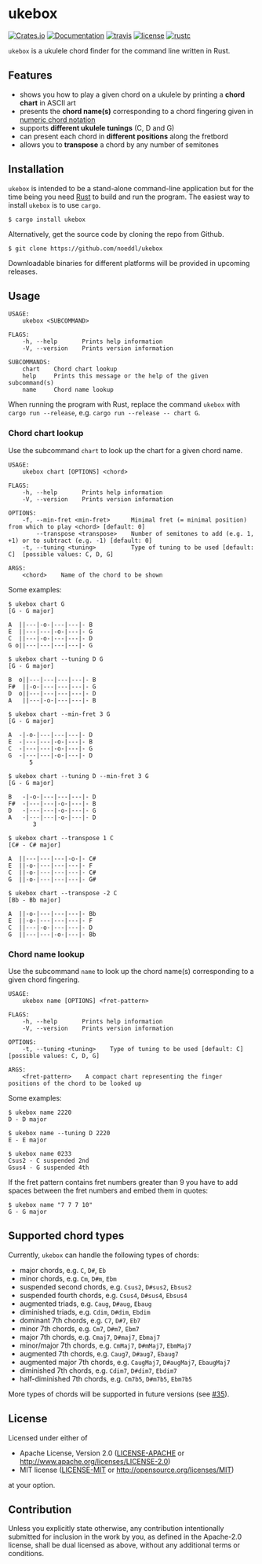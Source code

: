 # ukebox

[![Crates.io](https://img.shields.io/crates/v/ukebox)](https://crates.io/crates/ukebox)
[![Documentation](https://docs.rs/ukebox/badge.svg)](https://docs.rs/ukebox)
[![travis](https://travis-ci.com/noeddl/ukebox.svg?branch=master)](https://travis-ci.com/noeddl/ukebox)
[![license](https://img.shields.io/crates/l/ukebox)](#license)
[![rustc](https://img.shields.io/badge/rustc-1.48+-lightgray.svg)](https://blog.rust-lang.org/2020/11/19/Rust-1.48.html)

`ukebox` is a ukulele chord finder for the command line written in Rust.

## Features

* shows you how to play a given chord on a ukulele by printing a **chord chart** in ASCII art
* presents the **chord name(s)** corresponding to a chord fingering given in [numeric chord notation](https://ukenut.com/compact-fretted-chord-notation/)
* supports **different ukulele tunings** (C, D and G)
* can present each chord in **different positions** along the fretbord
* allows you to **transpose** a chord by any number of semitones

## Installation

`ukebox` is intended to be a stand-alone command-line application but for the time being you need [Rust](https://www.rust-lang.org/) to build and run the program. The easiest way to install `ukebox` is to use `cargo`.

```
$ cargo install ukebox
```

Alternatively, get the source code by cloning the repo from Github.

```
$ git clone https://github.com/noeddl/ukebox
```

Downloadable binaries for different platforms will be provided in upcoming releases.

## Usage

```
USAGE:
    ukebox <SUBCOMMAND>

FLAGS:
    -h, --help       Prints help information
    -V, --version    Prints version information

SUBCOMMANDS:
    chart    Chord chart lookup
    help     Prints this message or the help of the given subcommand(s)
    name     Chord name lookup
```

When running the program with Rust, replace the command `ukebox` with `cargo run --release`, e.g. `cargo run --release -- chart G`.

### Chord chart lookup

Use the subcommand `chart` to look up the chart for a given chord name.

```
USAGE:
    ukebox chart [OPTIONS] <chord>

FLAGS:
    -h, --help       Prints help information
    -V, --version    Prints version information

OPTIONS:
    -f, --min-fret <min-fret>      Minimal fret (= minimal position) from which to play <chord> [default: 0]
        --transpose <transpose>    Number of semitones to add (e.g. 1, +1) or to subtract (e.g. -1) [default: 0]
    -t, --tuning <tuning>          Type of tuning to be used [default: C]  [possible values: C, D, G]

ARGS:
    <chord>    Name of the chord to be shown
```

Some examples:

```
$ ukebox chart G
[G - G major]

A  ||---|-o-|---|---|- B
E  ||---|---|-o-|---|- G
C  ||---|-o-|---|---|- D
G o||---|---|---|---|- G
```

```
$ ukebox chart --tuning D G
[G - G major]

B  o||---|---|---|---|- B
F#  ||-o-|---|---|---|- G
D  o||---|---|---|---|- D
A   ||---|-o-|---|---|- B
```

```
$ ukebox chart --min-fret 3 G
[G - G major]

A  -|-o-|---|---|---|- D
E  -|---|---|-o-|---|- B
C  -|---|---|-o-|---|- G
G  -|---|---|-o-|---|- D
      5
```

```
$ ukebox chart --tuning D --min-fret 3 G
[G - G major]

B   -|-o-|---|---|---|- D
F#  -|---|---|-o-|---|- B
D   -|---|---|-o-|---|- G
A   -|---|---|-o-|---|- D
       3
```

```
$ ukebox chart --transpose 1 C
[C# - C# major]

A  ||---|---|---|-o-|- C#
E  ||-o-|---|---|---|- F
C  ||-o-|---|---|---|- C#
G  ||-o-|---|---|---|- G#
```

```
$ ukebox chart --transpose -2 C
[Bb - Bb major]

A  ||-o-|---|---|---|- Bb
E  ||-o-|---|---|---|- F
C  ||---|-o-|---|---|- D
G  ||---|---|-o-|---|- Bb
```

### Chord name lookup

Use the subcommand `name` to look up the chord name(s) corresponding to a given chord fingering.

```
USAGE:
    ukebox name [OPTIONS] <fret-pattern>

FLAGS:
    -h, --help       Prints help information
    -V, --version    Prints version information

OPTIONS:
    -t, --tuning <tuning>    Type of tuning to be used [default: C]  [possible values: C, D, G]

ARGS:
    <fret-pattern>    A compact chart representing the finger positions of the chord to be looked up
```

Some examples:

```
$ ukebox name 2220
D - D major
```

```
$ ukebox name --tuning D 2220
E - E major
```

```
$ ukebox name 0233
Csus2 - C suspended 2nd
Gsus4 - G suspended 4th
```

If the fret pattern contains fret numbers greater than 9 you have to add spaces between the fret numbers and embed them in quotes:

```
$ ukebox name "7 7 7 10"
G - G major
```

## Supported chord types

Currently, `ukebox` can handle the following types of chords:

* major chords, e.g. `C`, `D#`, `Eb`
* minor chords, e.g. `Cm`, `D#m`, `Ebm`
* suspended second chords, e.g. `Csus2`, `D#sus2`, `Ebsus2`
* suspended fourth chords, e.g. `Csus4`, `D#sus4`, `Ebsus4`
* augmented triads, e.g. `Caug`, `D#aug`, `Ebaug`
* diminished triads, e.g. `Cdim`, `D#dim`, `Ebdim`
* dominant 7th chords, e.g. `C7`, `D#7`, `Eb7`
* minor 7th chords, e.g. `Cm7`, `D#m7`, `Ebm7`
* major 7th chords, e.g. `Cmaj7`, `D#maj7`, `Ebmaj7`
* minor/major 7th chords, e.g. `CmMaj7`, `D#mMaj7`, `EbmMaj7`
* augmented 7th chords, e.g. `Caug7`, `D#aug7`, `Ebaug7`
* augmented major 7th chords, e.g. `CaugMaj7`, `D#augMaj7`, `EbaugMaj7`
* diminished 7th chords, e.g. `Cdim7`, `D#dim7`, `Ebdim7`
* half-diminished 7th chords, e.g. `Cm7b5`, `D#m7b5`, `Ebm7b5`

More types of chords will be supported in future versions (see [#35](https://github.com/noeddl/ukebox/issues/35)).

## License

Licensed under either of

 * Apache License, Version 2.0
   ([LICENSE-APACHE](LICENSE-APACHE) or http://www.apache.org/licenses/LICENSE-2.0)
 * MIT license
   ([LICENSE-MIT](LICENSE-MIT) or http://opensource.org/licenses/MIT)

at your option.

## Contribution

Unless you explicitly state otherwise, any contribution intentionally submitted
for inclusion in the work by you, as defined in the Apache-2.0 license, shall be
dual licensed as above, without any additional terms or conditions.

